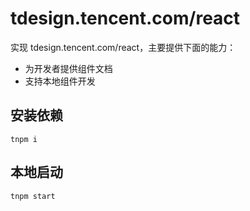 tdesign.tencent.com/react
=========================

实现 tdesign.tencent.com/react，主要提供下面的能力：

- 为开发者提供组件文档
- 支持本地组件开发

## 安装依赖

```
tnpm i
```

## 本地启动

```
tnpm start
```